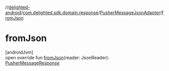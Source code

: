 //[delighted-android](../../../index.md)/[com.delighted.sdk.domain.response](../index.md)/[PusherMessageJsonAdapter](index.md)/[fromJson](from-json.md)

# fromJson

[androidJvm]\
open override fun [fromJson](from-json.md)(reader: JsonReader): [PusherMessageResponse](../-pusher-message-response/index.md)
